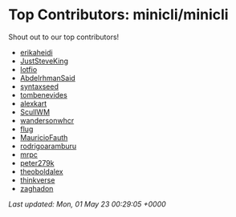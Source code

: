 # Top Contributors: minicli/minicli
Shout out to our top contributors!

- [erikaheidi](https://github.com/erikaheidi)
- [JustSteveKing](https://github.com/JustSteveKing)
- [lotfio](https://github.com/lotfio)
- [AbdelrhmanSaid](https://github.com/AbdelrhmanSaid)
- [syntaxseed](https://github.com/syntaxseed)
- [tombenevides](https://github.com/tombenevides)
- [alexkart](https://github.com/alexkart)
- [ScullWM](https://github.com/ScullWM)
- [wandersonwhcr](https://github.com/wandersonwhcr)
- [flug](https://github.com/flug)
- [MauricioFauth](https://github.com/MauricioFauth)
- [rodrigoaramburu](https://github.com/rodrigoaramburu)
- [mrpc](https://github.com/mrpc)
- [peter279k](https://github.com/peter279k)
- [theoboldalex](https://github.com/theoboldalex)
- [thinkverse](https://github.com/thinkverse)
- [zaghadon](https://github.com/zaghadon)


_Last updated: Mon, 01 May 23 00:29:05 +0000_
